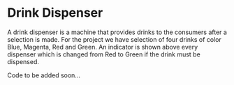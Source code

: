 # Drink Dispenser

A drink dispenser is a machine that provides drinks to the consumers after a selection is made. For the project we have selection of four drinks of color Blue, Magenta, Red and Green. An indicator is shown above every dispenser which is changed from Red to Green if the drink must be dispensed.

Code to be added soon...